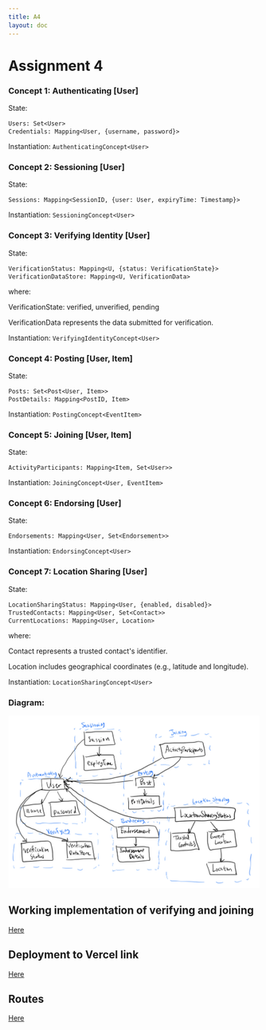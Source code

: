 ```yaml
---
title: A4
layout: doc
---
```


# Assignment 4

### Concept 1: Authenticating [User] 

State:
```
Users: Set<User>
Credentials: Mapping<User, {username, password}>
 ```
Instantiation: `AuthenticatingConcept<User>`
 

### Concept 2: Sessioning [User]

State:
```
Sessions: Mapping<SessionID, {user: User, expiryTime: Timestamp}>
 ```
 Instantiation: `SessioningConcept<User>`

### Concept 3: Verifying Identity [User]

State:
```
VerificationStatus: Mapping<U, {status: VerificationState}>
VerificationDataStore: Mapping<U, VerificationData>
 ```
where:

VerificationState: verified, unverified, pending

VerificationData represents the data submitted for verification.

Instantiation: `VerifyingIdentityConcept<User>`

### Concept 4: Posting [User, Item] 

State:
```
Posts: Set<Post<User, Item>>
PostDetails: Mapping<PostID, Item>
 ```

Instantiation: `PostingConcept<EventItem>`

### Concept 5: Joining [User, Item]

State:
```
ActivityParticipants: Mapping<Item, Set<User>>
 ```

 Instantiation: `JoiningConcept<User, EventItem>`

### Concept 6: Endorsing [User]

State:
```
Endorsements: Mapping<User, Set<Endorsement>>
 ```

Instantiation: `EndorsingConcept<User>`

### Concept 7: Location Sharing [User]

State:
```
LocationSharingStatus: Mapping<User, {enabled, disabled}>
TrustedContacts: Mapping<User, Set<Contact>>
CurrentLocations: Mapping<User, Location>
 ```
 where:

 Contact represents a trusted contact's identifier.

Location includes geographical coordinates (e.g., latitude and longitude).

Instantiation: `LocationSharingConcept<User>`

### Diagram:
![pic](/../assets/images/A4concepts.jpeg)

## Working implementation of verifying and joining
[Here](https://github.com/ttz77/A4/tree/main/server/concepts)

## Deployment to Vercel link
[Here](https://a4-1j6lyrag1-tina-zhongs-projects.vercel.app/)

## Routes
[Here](https://github.com/ttz77/A4/blob/main/server/routes.ts)

